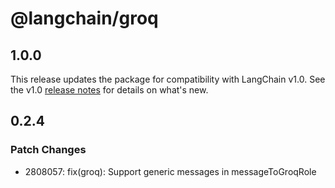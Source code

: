 # @langchain/groq

## 1.0.0

This release updates the package for compatibility with LangChain v1.0. See the v1.0 [release notes](https://docs.langchain.com/oss/javascript/releases/langchain-v1) for details on what's new.

## 0.2.4

### Patch Changes

- 2808057: fix(groq): Support generic messages in messageToGroqRole
